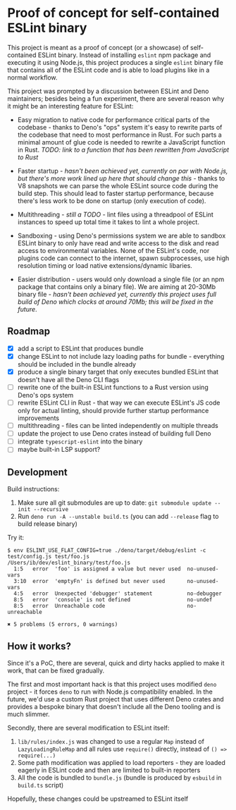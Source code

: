 # Proof of concept for self-contained ESLint binary

This project is meant as a proof of concept (or a showcase) of self-contained
ESLint binary. Instead of installing `eslint` npm package and executing it using
Node.js, this project produces a single `eslint` binary file that contains all
of the ESLint code and is able to load plugins like in a normal workflow.

This project was prompted by a discussion between ESLint and Deno maintainers;
besides being a fun experiment, there are several reason why it might be an
interesting feature for ESLint:

- Easy migration to native code for performance critical parts of the codebase -
  thanks to Deno's "ops" system it's easy to rewrite parts of the codebase that
  need to most performance in Rust. For such parts a minimal amount of glue code
  is needed to rewrite a JavaScript function in Rust. _TODO: link to a function
  that has been rewritten from JavaScript to Rust_

- Faster startup - _hasn't been achieved yet, currently on par with Node.js, but
  there's more work lined up here that should change this_ - thanks to V8
  snapshots we can parse the whole ESLint source code during the build step.
  This should lead to faster startup performance, because there's less work to
  be done on startup (only execution of code).

- Multithreading - _still a TODO_ - lint files using a threadpool of ESLint
  instances to speed up total time it takes to lint a whole project.

- Sandboxing - using Deno's permissions system we are able to sandbox ESLint
  binary to only have read and write access to the disk and read access to
  environmental variables. None of the ESLint's code, nor plugins code can
  connect to the internet, spawn subprocesses, use high resolution timing or
  load native extensions/dynamic libaries.

- Easier distribution - users would only download a single file (or an npm
  package that contains only a binary file). We are aiming at 20-30Mb binary
  file - _hasn't been achieved yet, currently this project uses full build of
  Deno which clocks at around 70Mb; this will be fixed in the future_.

## Roadmap

- [x] add a script to ESLint that produces bundle
- [x] change ESLint to not include lazy loading paths for bundle - everything
      should be included in the bundle already
- [x] produce a single binary target that only executes bundled ESLint that
      doesn't have all the Deno CLI flags
- [ ] rewrite one of the built-in ESLint functions to a Rust version using
      Deno's ops system
- [ ] rewrite ESLint CLI in Rust - that way we can execute ESLint's JS code only
      for actual linting, should provide further startup performance
      improvements
- [ ] multithreading - files can be linted independently on multiple threads
- [ ] update the project to use Deno crates instead of building full Deno
- [ ] integrate `typescript-eslint` into the binary
- [ ] maybe built-in LSP support?

## Development

Build instructions:

1. Make sure all git submodules are up to date:
   `git submodule update --init --recursive`
1. Run `deno run -A --unstable build.ts` (you can add `--release` flag to build
   release binary)

Try it:

```
$ env ESLINT_USE_FLAT_CONFIG=true ./deno/target/debug/eslint -c test/config.js test/foo.js
/Users/ib/dev/eslint_binary/test/foo.js
  1:5   error  'foo' is assigned a value but never used  no-unused-vars
  3:10  error  'emptyFn' is defined but never used       no-unused-vars
  4:5   error  Unexpected 'debugger' statement           no-debugger
  8:5   error  'console' is not defined                  no-undef
  8:5   error  Unreachable code                          no-unreachable

✖ 5 problems (5 errors, 0 warnings)
```

## How it works?

Since it's a PoC, there are several, quick and dirty hacks applied to make it
work, that can be fixed gradually.

The first and most important hack is that this project uses modified `deno`
project - it forces `deno` to run with Node.js compatibility enabled. In the
future, we'd use a custom Rust project that uses different Deno crates and
provides a bespoke binary that doesn't include all the Deno tooling and is much
slimmer.

Secondly, there are several modification to ESLint itself:

1. `lib/rules/index.js` was changed to use a regular `Map` instead of
   `LazyLoadingRuleMap` and all rules use `require()` directly, instead of
   `() => require(...)`
1. Some path modification was applied to load reporters - they are loaded
   eagerly in ESLint code and then are limited to built-in reporters
1. All the code is bundled to `bundle.js` (bundle is produced by `esbuild` in
   `build.ts` script)

Hopefully, these changes could be upstreamed to ESLint itself
